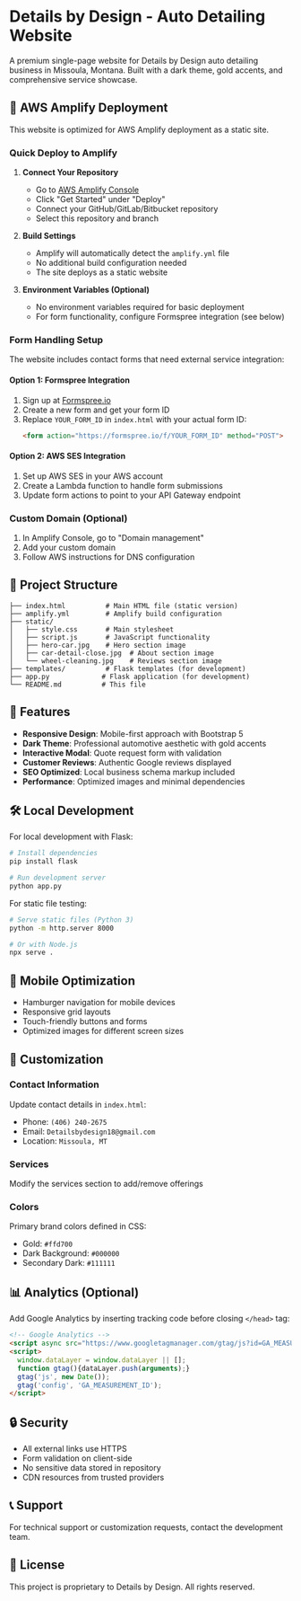 # Details by Design - Auto Detailing Website

A premium single-page website for Details by Design auto detailing business in Missoula, Montana. Built with a dark theme, gold accents, and comprehensive service showcase.

## 🚀 AWS Amplify Deployment

This website is optimized for AWS Amplify deployment as a static site.

### Quick Deploy to Amplify

1. **Connect Your Repository**
   - Go to [AWS Amplify Console](https://console.aws.amazon.com/amplify/)
   - Click "Get Started" under "Deploy"
   - Connect your GitHub/GitLab/Bitbucket repository
   - Select this repository and branch

2. **Build Settings**
   - Amplify will automatically detect the `amplify.yml` file
   - No additional build configuration needed
   - The site deploys as a static website

3. **Environment Variables (Optional)**
   - No environment variables required for basic deployment
   - For form functionality, configure Formspree integration (see below)

### Form Handling Setup

The website includes contact forms that need external service integration:

#### Option 1: Formspree Integration
1. Sign up at [Formspree.io](https://formspree.io)
2. Create a new form and get your form ID
3. Replace `YOUR_FORM_ID` in `index.html` with your actual form ID:
   ```html
   <form action="https://formspree.io/f/YOUR_FORM_ID" method="POST">
   ```

#### Option 2: AWS SES Integration
1. Set up AWS SES in your AWS account
2. Create a Lambda function to handle form submissions
3. Update form actions to point to your API Gateway endpoint

### Custom Domain (Optional)
1. In Amplify Console, go to "Domain management"
2. Add your custom domain
3. Follow AWS instructions for DNS configuration

## 📁 Project Structure

```
├── index.html          # Main HTML file (static version)
├── amplify.yml         # Amplify build configuration
├── static/
│   ├── style.css       # Main stylesheet
│   ├── script.js       # JavaScript functionality
│   ├── hero-car.jpg    # Hero section image
│   ├── car-detail-close.jpg  # About section image
│   └── wheel-cleaning.jpg    # Reviews section image
├── templates/          # Flask templates (for development)
├── app.py             # Flask application (for development)
└── README.md          # This file
```

## 🎨 Features

- **Responsive Design**: Mobile-first approach with Bootstrap 5
- **Dark Theme**: Professional automotive aesthetic with gold accents
- **Interactive Modal**: Quote request form with validation
- **Customer Reviews**: Authentic Google reviews displayed
- **SEO Optimized**: Local business schema markup included
- **Performance**: Optimized images and minimal dependencies

## 🛠️ Local Development

For local development with Flask:

```bash
# Install dependencies
pip install flask

# Run development server
python app.py
```

For static file testing:
```bash
# Serve static files (Python 3)
python -m http.server 8000

# Or with Node.js
npx serve .
```

## 📱 Mobile Optimization

- Hamburger navigation for mobile devices
- Responsive grid layouts
- Touch-friendly buttons and forms
- Optimized images for different screen sizes

## 🔧 Customization

### Contact Information
Update contact details in `index.html`:
- Phone: `(406) 240-2675`
- Email: `Detailsbydesign18@gmail.com`
- Location: `Missoula, MT`

### Services
Modify the services section to add/remove offerings

### Colors
Primary brand colors defined in CSS:
- Gold: `#ffd700`
- Dark Background: `#000000`
- Secondary Dark: `#111111`

## 📊 Analytics (Optional)

Add Google Analytics by inserting tracking code before closing `</head>` tag:

```html
<!-- Google Analytics -->
<script async src="https://www.googletagmanager.com/gtag/js?id=GA_MEASUREMENT_ID"></script>
<script>
  window.dataLayer = window.dataLayer || [];
  function gtag(){dataLayer.push(arguments);}
  gtag('js', new Date());
  gtag('config', 'GA_MEASUREMENT_ID');
</script>
```

## 🔒 Security

- All external links use HTTPS
- Form validation on client-side
- No sensitive data stored in repository
- CDN resources from trusted providers

## 📞 Support

For technical support or customization requests, contact the development team.

## 📄 License

This project is proprietary to Details by Design. All rights reserved.